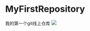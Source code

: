 # MyFirstRepository
我的第一个git线上仓库
![]("https://qgt-style.oss-cn-hangzhou.aliyuncs.com/newcoursep4/g1/g1-2-2/tenor.gif")
